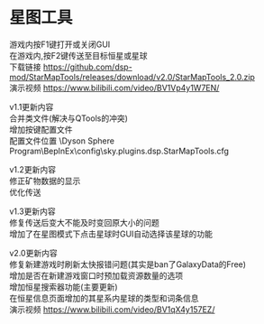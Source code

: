 # 星图工具
游戏内按F1键打开或关闭GUI<br>
在游戏内,按F2键传送至目标恒星或星球<br>
下载链接 https://github.com/dsp-mod/StarMapTools/releases/download/v2.0/StarMapTools_2.0.zip<br>
演示视频 https://www.bilibili.com/video/BV1Vp4y1W7EN/

v1.1更新内容<br>
合并类文件(解决与QTools的冲突)<br>
增加按键配置文件<br>
配置文件位置 \Dyson Sphere Program\BepInEx\config\sky.plugins.dsp.StarMapTools.cfg

v1.2更新内容<br>
修正矿物数据的显示<br>
优化传送

v1.3更新内容<br>
修复传送后变大不能及时变回原大小的问题<br>
增加了在星图模式下点击星球时GUI自动选择该星球的功能

v2.0更新内容<br>
修复新建游戏时刷新太快报错问题(其实是ban了GalaxyData的Free)<br>
增加是否在新建游戏窗口时预加载资源数量的选项<br>
增加恒星搜索器功能(主要更新)<br>
在恒星信息页面增加的其星系内星球的类型和词条信息<br>
演示视频 https://www.bilibili.com/video/BV1qX4y157EZ/
